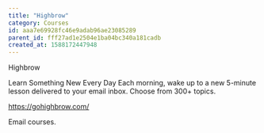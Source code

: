 ```yaml
---
title: "Highbrow"
category: Courses
id: aaa7e69928fc46e9adab96ae23085289
parent_id: fff27ad1e2504e1ba04bc340a181cadb
created_at: 1588172447948
---
```


Highbrow

Learn Something New Every Day
Each morning, wake up to a new 5-minute lesson delivered to your email inbox. Choose from 300+ topics.

https://gohighbrow.com/

Email courses.
    